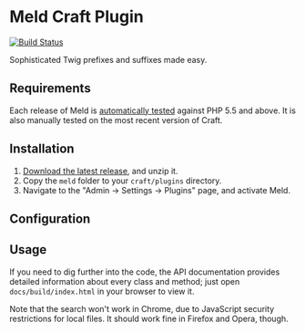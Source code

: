 # Meld Craft Plugin #

[![Build Status](https://travis-ci.org/experience/meld.craft-plugin.svg?branch=master)](https://travis-ci.org/experience/meld.craft-plugin)

Sophisticated Twig prefixes and suffixes made easy.

## Requirements ##
Each release of Meld is [automatically tested][build-status] against PHP 5.5 and above. It is also manually tested on the most recent version of Craft.

[build-status]: https://travis-ci.org/experience/meld.craft-plugin "See the Meld build status on Travis CI"

## Installation ##

1. [Download the latest release][download], and unzip it.
2. Copy the `meld` folder to your `craft/plugins` directory.
3. Navigate to the "Admin &rarr; Settings &rarr; Plugins" page, and activate Meld.


[download]: https://github.com/experience/meld.craft-plugin/releases/download/0.0.0/meld-0.0.0.zip "Download the latest release"

## Configuration ##

## Usage ##
If you need to dig further into the code, the API documentation provides detailed information about every class and method; just open `docs/build/index.html` in your browser to view it.

Note that the search won't work in Chrome, due to JavaScript security restrictions for local files. It should work fine in Firefox and Opera, though.
